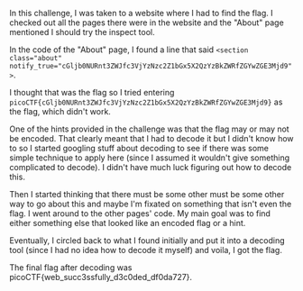 In this challenge, I was taken to a website where I had to find the flag. I checked out all the pages there were in the website and the "About" page mentioned I should try the inspect tool.

In the code of the "About" page, I found a line that said `<section class="about" notify_true="cGljb0NURnt3ZWJfc3VjYzNzc2Z1bGx5X2QzYzBkZWRfZGYwZGE3Mjd9">`.

I thought that was the flag so I tried entering `picoCTF{cGljb0NURnt3ZWJfc3VjYzNzc2Z1bGx5X2QzYzBkZWRfZGYwZGE3Mjd9}` as the flag, which didn't work.

One of the hints provided in the challenge was that the flag may or may not be encoded. That clearly meant that I had to decode it but I didn't know how to so I started googling stuff about decoding to see if there was some simple technique to apply here (since I assumed it wouldn't give something complicated to decode). I didn't have much luck figuring out how to decode this. 

Then I started thinking that there must be some other must be some other way to go about this and maybe I'm fixated on something that isn't even the flag. I went around to the other pages' code. My main goal was to find either something else that looked like an encoded flag or a hint. 

Eventually, I circled back to what I found initially and put it into a decoding tool (since I had no idea how to decode it myself) and voila, I got the flag.

The final flag after decoding was picoCTF{web_succ3ssfully_d3c0ded_df0da727}. 
